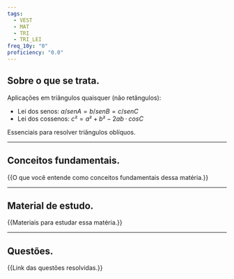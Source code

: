```yaml
---
tags:
  - VEST
  - MAT
  - TRI
  - TRI_LEI
freq_10y: "0"
proficiency: "0.0"
---
```

## Sobre o que se trata.

Aplicações em triângulos quaisquer (não retângulos):

- Lei dos senos: $a/sen A = b/sen B = c/sen C$
- Lei dos cossenos: $c² = a² + b² − 2ab·cos C$

Essenciais para resolver triângulos oblíquos.

--- 
## Conceitos fundamentais.

{{O que você entende como conceitos fundamentais dessa matéria.}}

---
## Material de estudo.

{{Materiais para estudar essa matéria.}}

--- 
## Questões.

{{Link das questões resolvidas.}}
